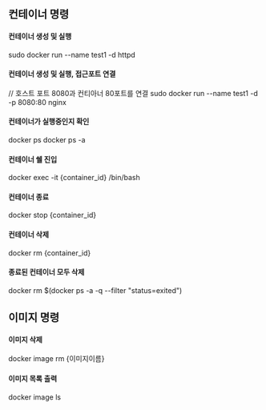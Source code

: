 ## 컨테이너 명령
#### 컨테이너 생성 및 실행
sudo docker run --name test1 -d httpd

#### 컨테이너 생성 및 실행, 접근포트 연결
// 호스트 포트 8080과 컨티아너 80포트를 연결
sudo docker run --name test1 -d -p 8080:80 nginx

#### 컨테이너가 실행중인지 확인
docker ps
docker ps -a

#### 컨테이너 쉘 진입
docker exec -it {container_id} /bin/bash

#### 컨테이너 종료
docker stop {container_id}

#### 컨테이너 삭제
docker rm {container_id}

#### 종료된 컨테이너 모두 삭제
docker rm $(docker ps -a -q --filter "status=exited")

## 이미지 명령
#### 이미지 삭제
docker image rm {이미지이름}

#### 이미지 목록 출력
docker image ls

